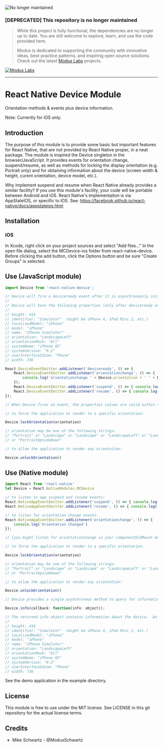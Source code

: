 ![No longer maintained](https://img.shields.io/badge/Maintenance-OFF-red.svg)
### [DEPRECATED] This repository is no longer maintained
> While this project is fully functional, the dependencies are no longer up to date. You are still welcome to explore, learn, and use the code provided here.
>
> Modus is dedicated to supporting the community with innovative ideas, best-practice patterns, and inspiring open source solutions. Check out the latest [Modus Labs](https://labs.moduscreate.com?utm_source=github&utm_medium=readme&utm_campaign=deprecated) projects.

[![Modus Labs](https://res.cloudinary.com/modus-labs/image/upload/h_80/v1531492623/labs/logo-black.png)](https://labs.moduscreate.com?utm_source=github&utm_medium=readme&utm_campaign=deprecated)

---
# React Native Device Module

Orientation methods & events plus device information.

Note: Currently for iOS only.

## Introduction

The purpose of this module is to provide some basic but important features for React Native, that are not provided by React Native proper, in a neat package.  The module is inspired the Device singleton in the browser/JavaScript.  It provides events for orientation change, suspend/resume, as well as methods for locking the display orientation (e.g. Portrait only) and for obtaining information about the device (screen width & height, curent orientation, device model, etc.).

Why implement suspend and resume when React Native already provides a similar facility?  If you use this module's facility, your code will be portable between Android and iOS.  React Native's implementaiton is via AppStateIOS, or specific to IOS.  See: https://facebook.github.io/react-native/docs/appstateios.html

## Installation

### iOS

In Xcode, right click on your project sources and select "Add files..."  In the open file dialog, select the MCDevice-ios folder from react-native-device.  Before clicking the add button, click the Options button and be sure "Create Groups" is selected.


## Use (JavaScript module)

```javascript
import Device from 'react-native-device';

// Device will fire a deviceready event after it is asynchronously initialized.
//
// Device will have the following properties (only after deviceready event is fired):
//
// height: 414
// identifier: "Simulator"  (might be iPhone 4, iPad Mini 2, etc.)
// localizedModel: "iPhone"
// model: "iPhone"
// name: "iPhone Simulator"
// orientation: "LandscapeLeft"
// orientationMask: "All"
// systemName: "iPhone OS"
// systemVersion: "9.2"
// userInterfaceIdiom: "Phone"
// width: 736 

React.DeviceEventEmitter.addListener('deviceready', () => {
	React.DeviceEventEmitter.addListener('orientationchange', () => { 
	    console.log('orientationchange ' + Device.orientation + ' ' + Device.width + ' x ' + Device.height);
	});
	React.DeviceEventEmitter.addListener('suspend', () => { console.log('suspend')});
	React.DeviceEventEmitter.addListener('resume', () => { console.log('resume')});
});

// When Device fires an event, the properties values are valid within the event handler and until the next event.

// to force the application to render to a specific orientation:

Device.lockOrientation(orientation)

// orientation may be one of the following strings:
// "Portrait" or "Landscape" or "Landscape" or "LandscapeLeft" or "LandscapeRight" 
// or "PortraitUpsideDown"

// to allow the application to render any orientation:

Device.unlockOrientation()

```

## Use (Native module)

```javascript
import React from 'react-native'
let Device = React.NativeModules.MCDevice

// to listen to app suspend and resume events:
React.NativeAppEventEmitter.addListener('suspend', () => { console.log('suspend')});
React.NativeAppEventEmitter.addListener('resume', () => { console.log('resume')});

// to listen for orientation change events:
React.NativeAppEventEmitter.addListener('orientationchange', () => {
	console.log('Orientation Changed')
});

// (you might listen for orientationchange in your componentDidMount method)

// to force the application to render to a specific orientation:

Device.lockOrientation(orientation)

// orientation may be one of the following strings:
// "Portrait" or "Landscape" or "Landscape" or "LandscapeLeft" or "LandscapeRight" 
// or "PortraitUpsideDown"

// to allow the application to render any orientation:

Device.unlockOrientation()

// Device provides a single asynchronous method to query for information about the device:

Device.info(callback: function(info: object));

// The returned info object contains information about the device.  An example info object:
//
// height: 414
// identifier: "Simulator"  (might be iPhone 4, iPad Mini 2, etc.)
// localizedModel: "iPhone"
// model: "iPhone"
// name: "iPhone Simulator"
// orientation: "LandscapeLeft"
// orientationMask: "All"
// systemName: "iPhone OS"
// systemVersion: "9.2"
// userInterfaceIdiom: "Phone"
// width: 736 
```

See the demo application in the example directory.

## License

This module is free to use under the MIT license.  See LICENSE in this git repository for the actual license terms.

## Credits

* Mike Schwartz - @ModusSchwartz


